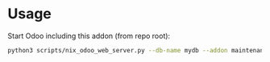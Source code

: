 # Usage

Start Odoo including this addon (from repo root):

```bash
python3 scripts/nix_odoo_web_server.py --db-name mydb --addon maintenance_plan_activity
```

